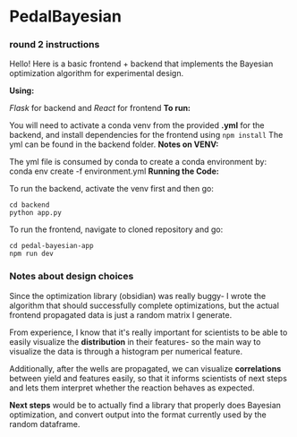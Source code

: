 # PedalBayesian
### round 2 instructions

Hello!
Here is a basic frontend + backend that implements the Bayesian optimization algorithm for experimental design.

**Using:**

*Flask* for backend and *React* for frontend
**To run:** 

You will need to activate a conda venv from the provided **.yml** for the backend, and install dependencies for the frontend using `npm install`
The yml can be found in the backend folder.
**Notes on VENV:**

The yml file is consumed by conda to create a conda environment by:
conda env create -f environment.yml
**Running the Code:**

To run the backend, activate the venv first and then go:

    cd backend
    python app.py

To run the frontend, navigate to cloned repository and go:

    cd pedal-bayesian-app
    npm run dev

### Notes about design choices

Since the optimization library (obsidian) was really buggy- I wrote the algorithm that should successfully complete optimizations, but the actual frontend propagated data is just a random matrix I generate.

From experience, I know that it's really important for scientists to be able to easily visualize the **distribution** in their features- so the main way to visualize the data is through a histogram per numerical feature. 

Additionally, after the wells are propagated, we can visualize **correlations** between yield and features easily, so that it informs scientists of next steps and lets them interpret whether the reaction behaves as expected.

**Next steps** would be to actually find a library that properly does Bayesian optimization, and convert output into the format currently used by the random dataframe.
